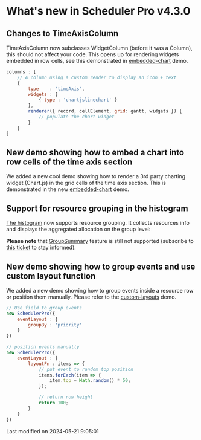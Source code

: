# What's new in Scheduler Pro v4.3.0

## Changes to TimeAxisColumn

TimeAxisColumn now subclasses WidgetColumn (before it was a Column), this should not affect your code. This opens up
for rendering widgets embedded in row cells, see this demonstrated in
[embedded-chart](https://bryntum.com/products/schedulerpro/examples/embedded-chart/) demo.

```javascript
columns : [
    // A column using a custom render to display an icon + text
    {
        type    : 'timeAxis',
        widgets : [
            { type : 'chartjslinechart' }
        ],
        renderer({ record, cellElement, grid: gantt, widgets }) {
            // populate the chart widget
        }
    }
]
```

## New demo showing how to embed a chart into row cells of the time axis section 

We added a new cool demo showing how to render a 3rd party charting widget (Chart.js) in the grid cells of the time
axis section. This is demonstrated in the new
[embedded-chart](https://bryntum.com/products/schedulerpro/examples/embedded-chart/) demo.

## Support for resource grouping in the histogram

[The histogram](#SchedulerPro/view/ResourceHistogram) now supports resource grouping.
It collects resources info and displays the aggregated allocation on the group level:

<div class="external-example" data-file="SchedulerPro/guides/whats-new/4.3.0/histogram.js"></div>

**Please note** that [GroupSummary](#Grid/feature/GroupSummary) feature is still not supported
(subscribe to [this ticket](https://github.com/bryntum/support/issues/2283) to stay informed).

## New demo showing how to group events and use custom layout function

We added a new demo showing how to group events inside a resource row or position them manually. Please refer to the
[custom-layouts](https://bryntum.com/products/schedulerpro/examples/custom-layouts/) demo.

```javascript
// Use field to group events
new SchedulerPro({
    eventLayout : {
        groupBy : 'priority'
    }
})

// position events manually
new SchedulerPro({
    eventLayout : {
        layoutFn : items => {
            // put event to random top position
            items.forEach(item => {
                item.top = Math.random() * 50;
            });

            // return row height
            return 100;
        }
    }
})
```



<p class="last-modified">Last modified on 2024-05-21 9:05:01</p>
